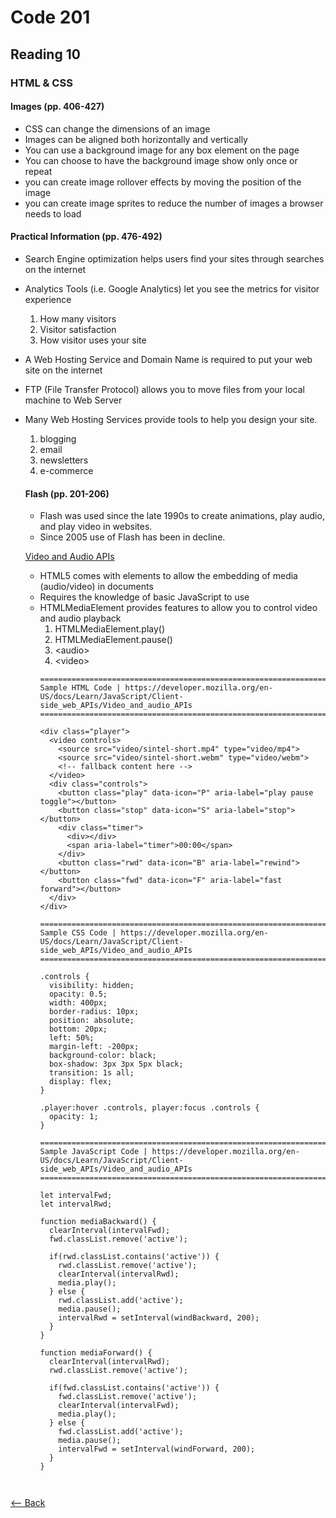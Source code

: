 # Code 201
## Reading 10

### HTML & CSS
#### Images (pp. 406-427)
* CSS can change the dimensions of an image
* Images can be aligned both horizontally and vertically
* You can use a background image for any box element on the page
* You can choose to have the background image show only once or repeat
* you can create image rollover effects by moving the position of the image
* you can create image sprites to reduce the number of images a browser needs to load

#### Practical Information (pp. 476-492)
* Search Engine optimization helps users find your sites through searches on the internet
* Analytics Tools (i.e. Google Analytics) let you see the metrics for visitor experience
  1. How many visitors
  1. Visitor satisfaction
  1. How visitor uses your site
* A Web Hosting Service and Domain Name is required to put your web site on the internet
* FTP (File Transfer Protocol) allows you to move files from your local machine to Web Server
* Many Web Hosting Services provide tools to help you design your site.
  1. blogging
  1. email
  1. newsletters
  1. e-commerce

  #### Flash (pp. 201-206)
  * Flash was used since the late 1990s to create animations, play audio, and play video in websites.
  * Since 2005 use of Flash has been in decline.

  [Video and Audio APIs](https://developer.mozilla.org/en-US/docs/Learn/JavaScript/Client-side_web_APIs/Video_and_audio_APIs)
  * HTML5 comes with elements to allow the embedding of media (audio/video) in documents
  * Requires the knowledge of basic JavaScript to use
  * HTMLMediaElement provides features to allow you to control video and audio playback
    1. HTMLMediaElement.play()
    1. HTMLMediaElement.pause()
    1. \<audio\>
    1. \<video\>
    ```
    ======================================================================================================================
    Sample HTML Code | https://developer.mozilla.org/en-US/docs/Learn/JavaScript/Client-side_web_APIs/Video_and_audio_APIs   
    ======================================================================================================================

    <div class="player">
      <video controls>
        <source src="video/sintel-short.mp4" type="video/mp4">
        <source src="video/sintel-short.webm" type="video/webm">
        <!-- fallback content here -->
      </video>
      <div class="controls">
        <button class="play" data-icon="P" aria-label="play pause toggle"></button>
        <button class="stop" data-icon="S" aria-label="stop"></button>
        <div class="timer">
          <div></div>
          <span aria-label="timer">00:00</span>
        </div>
        <button class="rwd" data-icon="B" aria-label="rewind"></button>
        <button class="fwd" data-icon="F" aria-label="fast forward"></button>
      </div>
    </div>
    
    =====================================================================================================================
    Sample CSS Code | https://developer.mozilla.org/en-US/docs/Learn/JavaScript/Client-side_web_APIs/Video_and_audio_APIs   
    =====================================================================================================================

    .controls {
      visibility: hidden;
      opacity: 0.5;
      width: 400px;
      border-radius: 10px;
      position: absolute;
      bottom: 20px;
      left: 50%;
      margin-left: -200px;
      background-color: black;
      box-shadow: 3px 3px 5px black;
      transition: 1s all;
      display: flex;
    }

    .player:hover .controls, player:focus .controls {
      opacity: 1;
    }

    ============================================================================================================================
    Sample JavaScript Code | https://developer.mozilla.org/en-US/docs/Learn/JavaScript/Client-side_web_APIs/Video_and_audio_APIs   
    ============================================================================================================================

    let intervalFwd;
    let intervalRwd;

    function mediaBackward() {
      clearInterval(intervalFwd);
      fwd.classList.remove('active');

      if(rwd.classList.contains('active')) {
        rwd.classList.remove('active');
        clearInterval(intervalRwd);
        media.play();
      } else {
        rwd.classList.add('active');
        media.pause();
        intervalRwd = setInterval(windBackward, 200);
      }
    }

    function mediaForward() {
      clearInterval(intervalRwd);
      rwd.classList.remove('active');

      if(fwd.classList.contains('active')) {
        fwd.classList.remove('active');
        clearInterval(intervalFwd);
        media.play();
      } else {
        fwd.classList.add('active');
        media.pause();
        intervalFwd = setInterval(windForward, 200);
      }
    }
  ```


[<-- Back](../README.md)
